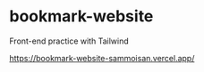 # bookmark-website
Front-end practice with Tailwind

https://bookmark-website-sammoisan.vercel.app/
